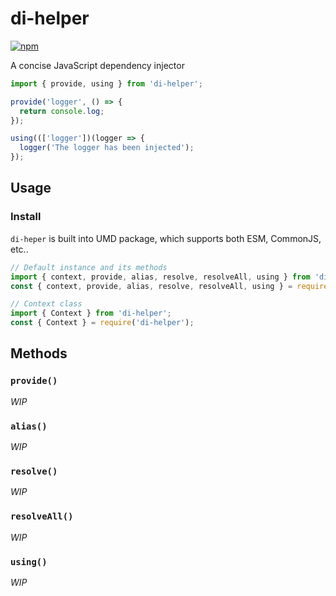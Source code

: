 # di-helper

<a href="http://npmjs.com/di-helper">
  <img src="https://img.shields.io/npm/v/di-helper.svg?style=flat-square" alt="npm">
</a>

A concise JavaScript dependency injector

```javascript
import { provide, using } from 'di-helper';

provide('logger', () => {
  return console.log;
});

using((['logger'])(logger => {
  logger('The logger has been injected');
});
```

## Usage

### Install

`di-heper` is built into UMD package, which supports both ESM, CommonJS, etc..

```javascript
// Default instance and its methods
import { context, provide, alias, resolve, resolveAll, using } from 'di-helper';
const { context, provide, alias, resolve, resolveAll, using } = require('di-helper');

// Context class
import { Context } from 'di-helper';
const { Context } = require('di-helper');
```

## Methods

### `provide()`

_WIP_

### `alias()`

_WIP_

### `resolve()`

_WIP_

### `resolveAll()`

_WIP_

### `using()`

_WIP_
